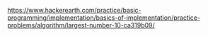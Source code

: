 https://www.hackerearth.com/practice/basic-programming/implementation/basics-of-implementation/practice-problems/algorithm/largest-number-10-ca319b09/
